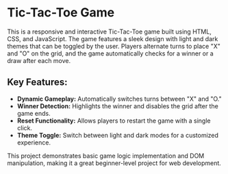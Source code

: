 # Tic-Tac-Toe Game

This is a responsive and interactive Tic-Tac-Toe game built using HTML, CSS, and JavaScript. The game features a sleek design with light and dark themes that can be toggled by the user. Players alternate turns to place "X" and "O" on the grid, and the game automatically checks for a winner or a draw after each move.  

## Key Features:
- **Dynamic Gameplay:** Automatically switches turns between "X" and "O."
- **Winner Detection:** Highlights the winner and disables the grid after the game ends.
- **Reset Functionality:** Allows players to restart the game with a single click.
- **Theme Toggle:** Switch between light and dark modes for a customized experience.

This project demonstrates basic game logic implementation and DOM manipulation, making it a great beginner-level project for web development.

